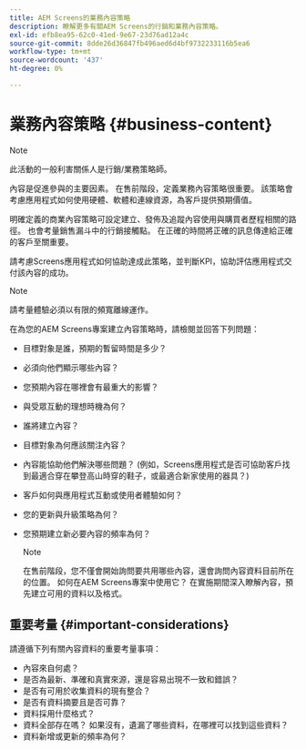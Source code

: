 ```yaml
---
title: AEM Screens的業務內容策略
description: 瞭解更多有關AEM Screens的行銷和業務內容策略。
exl-id: efb8ea95-62c0-41ed-9e67-23d76ad12a4c
source-git-commit: 8dde26d36847fb496aed6d4bf9732233116b5ea6
workflow-type: tm+mt
source-wordcount: '437'
ht-degree: 0%

---
```


# 業務內容策略 {#business-content}

>[!NOTE]
>
>此活動的一般利害關係人是行銷/業務策略師。

內容是促進參與的主要因素。 在售前階段，定義業務內容策略很重要。 該策略會考慮應用程式如何使用硬體、軟體和連線資源，為客戶提供預期價值。

明確定義的商業內容策略可設定建立、發佈及追蹤內容使用與購買者歷程相關的路徑。 也會考量銷售漏斗中的行銷接觸點。 在正確的時間將正確的訊息傳達給正確的客戶至關重要。

請考慮Screens應用程式如何協助達成此策略，並判斷KPI，協助評估應用程式交付該內容的成功。

>[!NOTE]
>
>請考量體驗必須以有限的頻寬離線運作。

在為您的AEM Screens專案建立內容策略時，請檢閱並回答下列問題：

* 目標對象是誰，預期的暫留時間是多少？
* 必須向他們顯示哪些內容？
* 您預期內容在哪裡會有最重大的影響？
* 與受眾互動的理想時機為何？
* 誰將建立內容？
* 目標對象為何應該關注內容？
* 內容能協助他們解決哪些問題？ (例如，Screens應用程式是否可協助客戶找到最適合穿在攀登高山時穿的鞋子，或最適合新家使用的器具？)
* 客戶如何與應用程式互動或使用者體驗如何？
* 您的更新與升級策略為何？
* 您預期建立新必要內容的頻率為何？

  >[!NOTE]
  >
  >在售前階段，您不僅會開始詢問要共用哪些內容，還會詢問內容資料目前所在的位置。 如何在AEM Screens專案中使用它？ 在實施期間深入瞭解內容，預先建立可用的資料以及格式。

## 重要考量 {#important-considerations}

請遵循下列有關內容資料的重要考量事項：

* 內容來自何處？
* 是否為最新、準確和真實來源，還是容易出現不一致和錯誤？
* 是否有可用於收集資料的現有整合？
* 是否有資料摘要且是否可靠？
* 資料採用什麼格式？
* 資料全部存在嗎？ 如果沒有，遺漏了哪些資料，在哪裡可以找到這些資料？
* 資料新增或更新的頻率為何？
